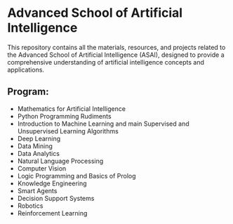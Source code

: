 # Advanced School of Artificial Intelligence 

This repository contains all the materials, resources, and projects related to the Advanced School of Artificial Intelligence (ASAI), designed to provide a comprehensive understanding of artificial intelligence concepts and applications.

## Program:

* Mathematics for Artificial Intelligence
* Python Programming Rudiments
* Introduction to Machine Learning and main Supervised and Unsupervised Learning Algorithms
* Deep Learning
* Data Mining
* Data Analytics
* Natural Language Processing
* Computer Vision
* Logic Programming and Basics of Prolog
* Knowledge Engineering
* Smart Agents
* Decision Support Systems
* Robotics
* Reinforcement Learning